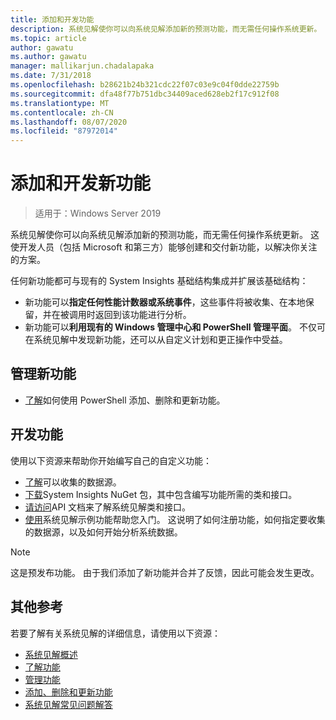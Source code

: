 ```yaml
---
title: 添加和开发功能
description: 系统见解使你可以向系统见解添加新的预测功能，而无需任何操作系统更新。 这使开发人员（包括 Microsoft 和第三方）能够创建和交付新功能，以解决你关注的方案。 新功能可以指定自定义数据来收集和分析，还可以与现有的系统见解管理平面集成。
ms.topic: article
author: gawatu
ms.author: gawatu
manager: mallikarjun.chadalapaka
ms.date: 7/31/2018
ms.openlocfilehash: b28621b24b321cdc22f07c03e9c04f0dde22759b
ms.sourcegitcommit: dfa48f77b751dbc34409aced628eb2f17c912f08
ms.translationtype: MT
ms.contentlocale: zh-CN
ms.lasthandoff: 08/07/2020
ms.locfileid: "87972014"
---
```

# <a name="adding-and-developing-new-capabilities"></a>添加和开发新功能

>适用于：Windows Server 2019

系统见解使你可以向系统见解添加新的预测功能，而无需任何操作系统更新。 这使开发人员（包括 Microsoft 和第三方）能够创建和交付新功能，以解决你关注的方案。

任何新功能都可与现有的 System Insights 基础结构集成并扩展该基础结构：

- 新功能可以**指定任何性能计数器或系统事件**，这些事件将被收集、在本地保留，并在被调用时返回到该功能进行分析。
- 新功能可以**利用现有的 Windows 管理中心和 PowerShell 管理平面**。 不仅可在系统见解中发现新功能，还可以从自定义计划和更正操作中受益。

## <a name="manage-new-capabilities"></a>管理新功能
- [了解](add-remove-update-capabilities.md)如何使用 PowerShell 添加、删除和更新功能。

## <a name="develop-a-capability"></a>开发功能
使用以下资源来帮助你开始编写自己的自定义功能：
- [了解](data-sources.md)可以收集的数据源。
- [下载](https://www.nuget.org/packages/Microsoft.WindowsServer.SystemInsights/)System Insights NuGet 包，其中包含编写功能所需的类和接口。
- [请访问](https://aka.ms/systeminsights-api)API 文档来了解系统见解类和接口。
- [使用](https://aka.ms/systeminsights-samplecapability)系统见解示例功能帮助您入门。 这说明了如何注册功能，如何指定要收集的数据源，以及如何开始分析系统数据。

>[!NOTE]
>这是预发布功能。 由于我们添加了新功能并合并了反馈，因此可能会发生更改。

## <a name="additional-references"></a>其他参考
若要了解有关系统见解的详细信息，请使用以下资源：

- [系统见解概述](overview.md)
- [了解功能](understanding-capabilities.md)
- [管理功能](managing-capabilities.md)
- [添加、删除和更新功能](add-remove-update-capabilities.md)
- [系统见解常见问题解答](faq.md)